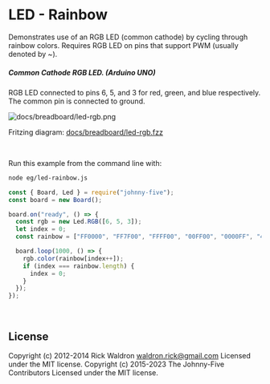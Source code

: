 <!--remove-start-->

# LED - Rainbow

<!--remove-end-->


Demonstrates use of an RGB LED (common cathode) by cycling through rainbow colors. Requires RGB LED on pins that support PWM (usually denoted by ~).





##### Common Cathode RGB LED. (Arduino UNO)


RGB LED connected to pins 6, 5, and 3 for red, green, and blue respectively. The common pin is connected to ground.


![docs/breadboard/led-rgb.png](breadboard/led-rgb.png)<br>

Fritzing diagram: [docs/breadboard/led-rgb.fzz](breadboard/led-rgb.fzz)

&nbsp;




Run this example from the command line with:
```bash
node eg/led-rainbow.js
```


```javascript
const { Board, Led } = require("johnny-five");
const board = new Board();

board.on("ready", () => {
  const rgb = new Led.RGB([6, 5, 3]);
  let index = 0;
  const rainbow = ["FF0000", "FF7F00", "FFFF00", "00FF00", "0000FF", "4B0082", "8F00FF"];

  board.loop(1000, () => {
    rgb.color(rainbow[index++]);
    if (index === rainbow.length) {
      index = 0;
    }
  });
});

```








&nbsp;

<!--remove-start-->

## License
Copyright (c) 2012-2014 Rick Waldron <waldron.rick@gmail.com>
Licensed under the MIT license.
Copyright (c) 2015-2023 The Johnny-Five Contributors
Licensed under the MIT license.

<!--remove-end-->

